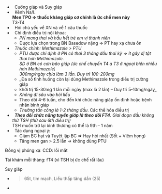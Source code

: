 -   Cường giáp và Suy giáp  
-   Kênh Na/I.    
**Men TPO => thuốc kháng giáp cơ chính là ức chế men này**    
T3-T4  
-   Hỏi chủ yếu về XN và về 1 câu thuốc  
-   Chỉ định điều trị nội khoa:  
	- _PN mang thai và hầu hết trẻ em vị thành niên_  
	- Được lựa chọn trong BN Basedow nặng => PT hay xạ chưa ổn  
-   _Thuốc chính: Methimazole > PTU_  
	- _PTU được chỉ định ở PN có thai 3 tháng đầu thai kỳ => ít gây dị tật thai hơn Methimazole.    
	SD ở BN có cơn bão giáp (ức chế chuyển T4_ _à T3 ở ngoại biên nhiều hơn Methimazole)    
	300mg/ngày chia làm 3 lần. Duy trì 100-200mg_  
	- _Đa số tình huống còn lại dùng Methimazole trong điều trị cường giáp    
	- khởi trị 15-30mg 1 lần mỗi ngày (max là 2 lần) – Duy trì 5-10mg/ngày_  
	- _Không đi sâu vào hỏi liều_  
	- Theo dõi 4-6 tuần, cho đến khi chức năng giáp ổn định hoặc bệnh nhân bình giáp  
	- _Thường tấn công là 1-2 tháng đầu_. Các thể hóa điều trị  
-   **_Theo dõi chức năng tuyến giáp là theo dõi FT4_**_. Giai đoạn đầu không thử TSH (thử sau 6th điều trị)_    
TSH muốn trở lại bình thường có thể là 9th – 1 năm  
-   Tác dụng ngoại ý:  
	- Giảm BC hạt và Tuyệt lập BC => Hay hỏi nhất (Sốt + Viêm họng)  
	- Tăng men gan > 2.5 lần -> không dùng PTU  
  
Đồng vị phóng xạ: CCD: lồi mắt  
  
Tái khám mỗi tháng: fT4 (vì TSH bị ức chế rất lâu)  
  
  
Suy giáp  
- >65t, tim mạch, Liều thấp tăng dần (25)  
- 